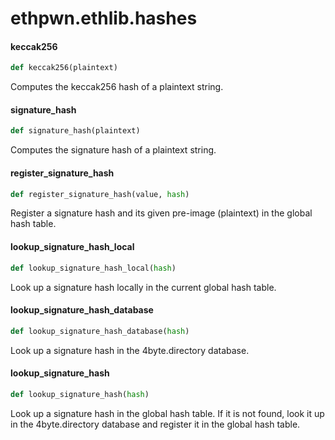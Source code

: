 <a id="ethpwn.ethlib.hashes"></a>

# ethpwn.ethlib.hashes

<a id="ethpwn.ethlib.hashes.keccak256"></a>

#### keccak256

```python
def keccak256(plaintext)
```

Computes the keccak256 hash of a plaintext string.

<a id="ethpwn.ethlib.hashes.signature_hash"></a>

#### signature\_hash

```python
def signature_hash(plaintext)
```

Computes the signature hash of a plaintext string.

<a id="ethpwn.ethlib.hashes.register_signature_hash"></a>

#### register\_signature\_hash

```python
def register_signature_hash(value, hash)
```

Register a signature hash and its given pre-image (plaintext) in the global hash table.

<a id="ethpwn.ethlib.hashes.lookup_signature_hash_local"></a>

#### lookup\_signature\_hash\_local

```python
def lookup_signature_hash_local(hash)
```

Look up a signature hash locally in the current global hash table.

<a id="ethpwn.ethlib.hashes.lookup_signature_hash_database"></a>

#### lookup\_signature\_hash\_database

```python
def lookup_signature_hash_database(hash)
```

Look up a signature hash in the 4byte.directory database.

<a id="ethpwn.ethlib.hashes.lookup_signature_hash"></a>

#### lookup\_signature\_hash

```python
def lookup_signature_hash(hash)
```

Look up a signature hash in the global hash table. If it is not found, look it up in the
4byte.directory database and register it in the global hash table.

